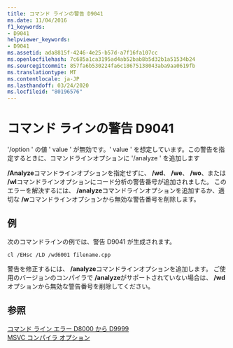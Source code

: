 ```yaml
---
title: コマンド ラインの警告 D9041
ms.date: 11/04/2016
f1_keywords:
- D9041
helpviewer_keywords:
- D9041
ms.assetid: ada8815f-4246-4e25-b57d-a7f16fa107cc
ms.openlocfilehash: 7c685a1ca3195ad4ab52bab8b5d32b1a51534b24
ms.sourcegitcommit: 857fa6b530224fa6c18675138043aba9aa0619fb
ms.translationtype: MT
ms.contentlocale: ja-JP
ms.lasthandoff: 03/24/2020
ms.locfileid: "80196576"
---
```

# <a name="command-line-warning-d9041"></a>コマンド ラインの警告 D9041

'/option ' の値 ' value ' が無効です。' value ' を想定しています。この警告を指定するときに、コマンドラインオプションに '/analyze ' を追加します

**/Analyze**コマンドラインオプションを指定せずに、 **/wd**、 **/we**、 **/wo**、または **/wl**コマンドラインオプションにコード分析の警告番号が追加されました。 このエラーを解決するには、 **/analyze**コマンドラインオプションを追加するか、適切な **/w**コマンドラインオプションから無効な警告番号を削除します。

## <a name="example"></a>例

次のコマンドラインの例では、警告 D9041 が生成されます。

```
cl /EHsc /LD /wd6001 filename.cpp
```

警告を修正するには、 **/analyze**コマンドラインオプションを追加します。 ご使用のバージョンのコンパイラで **/analyze**がサポートされていない場合は、 **/wd**オプションから無効な警告番号を削除してください。

## <a name="see-also"></a>参照

[コマンド ライン エラー D8000 から D9999](../../error-messages/tool-errors/command-line-errors-d8000-through-d9999.md)<br/>
[MSVC コンパイラ オプション](../../build/reference/compiler-options.md)
